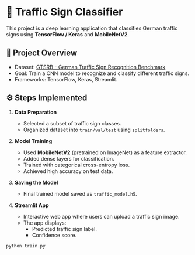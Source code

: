 # 🚦 Traffic Sign Classifier

This project is a deep learning application that classifies German traffic signs using **TensorFlow / Keras** and **MobileNetV2**.  

## 📌 Project Overview
- Dataset: [GTSRB - German Traffic Sign Recognition Benchmark](https://benchmark.ini.rub.de/gtsrb_news.html)  
- Goal: Train a CNN model to recognize and classify different traffic signs.  
- Frameworks: TensorFlow, Keras, Streamlit.  

## ⚙️ Steps Implemented
1. **Data Preparation**  
   - Selected a subset of traffic sign classes.  
   - Organized dataset into `train/val/test` using `splitfolders`.  

2. **Model Training**  
   - Used **MobileNetV2** (pretrained on ImageNet) as a feature extractor.  
   - Added dense layers for classification.  
   - Trained with categorical cross-entropy loss.  
   - Achieved high accuracy on test data.  

3. **Saving the Model**  
   - Final trained model saved as `traffic_model.h5`.  

4. **Streamlit App**  
   - Interactive web app where users can upload a traffic sign image.  
   - The app displays:  
     - Predicted traffic sign label.  
     - Confidence score.  
```bash
python train.py
